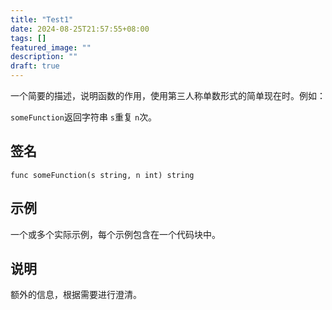 ```yaml
---
title: "Test1"
date: 2024-08-25T21:57:55+08:00
tags: []
featured_image: ""
description: ""
draft: true
---
```

一个简要的描述，说明函数的作用，使用第三人称单数形式的简单现在时。例如：

`someFunction`返回字符串 `s`重复 `n`次。

## 签名

```text
func someFunction(s string, n int) string
```

## 示例

一个或多个实际示例，每个示例包含在一个代码块中。

## 说明

额外的信息，根据需要进行澄清。
